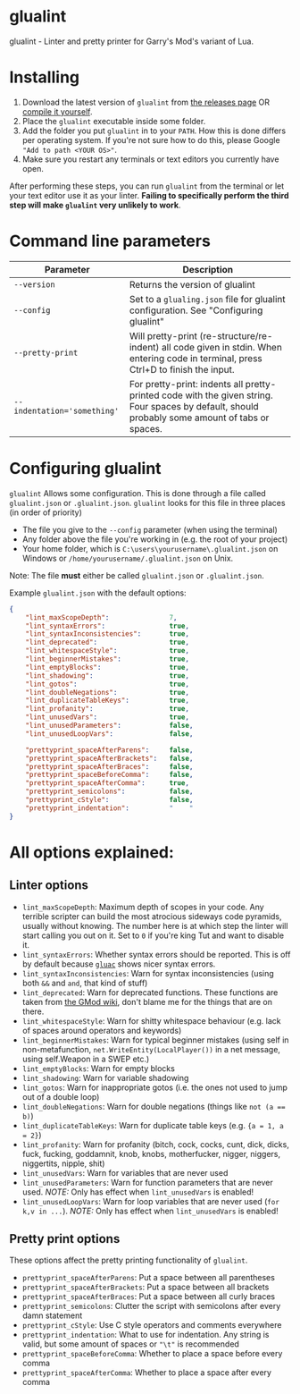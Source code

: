 glualint
==========

glualint - Linter and pretty printer for Garry's Mod's variant of Lua.

# Installing
1. Download the latest version of `glualint` from [the releases page](https://github.com/FPtje/GLuaFixer/releases) OR [compile it yourself](https://github.com/FPtje/GLuaFixer/blob/master/Compiling.md).
2. Place the `glualint` executable inside some folder.
3. Add the folder you put `glualint` in to your `PATH`. How this is done differs per operating system. If you're not sure how to do this, please Google `"Add to path <YOUR OS>"`.
4. Make sure you restart any terminals or text editors you currently have open.

After performing these steps, you can run `glualint` from the terminal or let your text editor use it as your linter. **Failing to specifically perform the third step will make `glualint` very unlikely to work**. 

# Command line parameters

Parameter | Description
----------|------------
`--version` | Returns the version of glualint
`--config` | Set to a `glualing.json` file for glualint configuration. See "Configuring glualint"
`--pretty-print` | Will pretty-print (re-structure/re-indent) all code given in stdin. When entering code in terminal, press Ctrl+D to finish the input.
`--indentation='something'` | For pretty-print: indents all pretty-printed code with the given string. Four spaces by default, should probably some amount of tabs or spaces.

# Configuring glualint
`glualint` Allows some configuration. This is done through a file called `glualint.json` or `.glualint.json`. `glualint` looks for this file in three places (in order of priority)

- The file you give to the `--config` parameter (when using the terminal)
- Any folder above the file you're working in (e.g. the root of your project)
- Your home folder, which is `C:\users\yourusername\.glualint.json` on Windows or `/home/yourusername/.glualint.json` on Unix.

Note: The file **must** either be called `glualint.json` or `.glualint.json`.

Example `glualint.json` with the default options:
```json
{
    "lint_maxScopeDepth":               7,
    "lint_syntaxErrors":                true,
    "lint_syntaxInconsistencies":       true,
    "lint_deprecated":                  true,
    "lint_whitespaceStyle":             true,
    "lint_beginnerMistakes":            true,
    "lint_emptyBlocks":                 true,
    "lint_shadowing":                   true,
    "lint_gotos":                       true,
    "lint_doubleNegations":             true,
    "lint_duplicateTableKeys":          true,
    "lint_profanity":                   true,
    "lint_unusedVars":                  true,
    "lint_unusedParameters":            false,
    "lint_unusedLoopVars":              false,

    "prettyprint_spaceAfterParens":     false,
    "prettyprint_spaceAfterBrackets":   false,
    "prettyprint_spaceAfterBraces":     false,
    "prettyprint_spaceBeforeComma":     false,
    "prettyprint_spaceAfterComma":      true,
    "prettyprint_semicolons":           false,
    "prettyprint_cStyle":               false,
    "prettyprint_indentation":          "    "
}
```

# All options explained:

## Linter options
- `lint_maxScopeDepth`: Maximum depth of scopes in your code. Any terrible scripter can build the most atrocious sideways code pyramids, usually without knowing. The number here is at which step the linter will start calling you out on it. Set to `0` if you're king Tut and want to disable it.
- `lint_syntaxErrors`: Whether syntax errors should be reported. This is off by default because [`gluac`](https://github.com/cartman300/gluac) shows nicer syntax errors.
- `lint_syntaxInconsistencies`: Warn for syntax inconsistencies (using both `&&` and `and`, that kind of stuff)
- `lint_deprecated`: Warn for deprecated functions. These functions are taken from [the GMod wiki](http://wiki.garrysmod.com/page/Category:Deprecated_Functions), don't blame me for the things that are on there.
- `lint_whitespaceStyle`: Warn for shitty whitespace behaviour (e.g. lack of spaces around operators and keywords)
- `lint_beginnerMistakes`: Warn for typical beginner mistakes (using self in non-metafunction, `net.WriteEntity(LocalPlayer())` in a net message, using self.Weapon in a SWEP etc.)
- `lint_emptyBlocks`: Warn for empty blocks
- `lint_shadowing`: Warn for variable shadowing
- `lint_gotos`: Warn for inappropriate gotos (i.e. the ones not used to jump out of a double loop)
- `lint_doubleNegations`: Warn for double negations (things like `not (a == b)`)
- `lint_duplicateTableKeys`: Warn for duplicate table keys (e.g. `{a = 1, a = 2}`)
- `lint_profanity`: Warn for profanity (bitch, cock, cocks, cunt, dick, dicks, fuck, fucking, goddamnit, knob, knobs, motherfucker, nigger, niggers, niggertits, nipple, shit)
- `lint_unusedVars`: Warn for variables that are never used
- `lint_unusedParameters`: Warn for function parameters that are never used. *NOTE:* Only has effect when `lint_unusedVars` is enabled!
- `lint_unusedLoopVars`: Warn for loop variables that are never used (`for k,v in ...`). *NOTE:* Only has effect when `lint_unusedVars` is enabled!

## Pretty print options
These options affect the pretty printing functionality of `glualint`.

- `prettyprint_spaceAfterParens`: Put a space between all parentheses
- `prettyprint_spaceAfterBrackets`: Put a space between all brackets
- `prettyprint_spaceAfterBraces`: Put a space between all curly braces
- `prettyprint_semicolons`: Clutter the script with semicolons after every damn statement
- `prettyprint_cStyle`: Use C style operators and comments everywhere
- `prettyprint_indentation`: What to use for indentation. Any string is valid, but some amount of spaces or `"\t"` is recommended
- `prettyprint_spaceBeforeComma`: Whether to place a space before every comma
- `prettyprint_spaceAfterComma`: Whether to place a space after every comma
